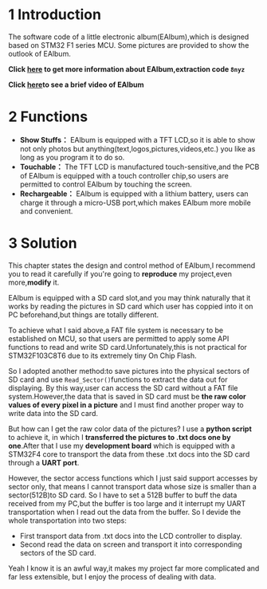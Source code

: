 # 1  Introduction
The software code of a little electronic album(EAlbum),which is designed based on STM32 F1 series MCU. Some pictures are provided to show the outlook of EAlbum.

**Click [here](https://pan.baidu.com/s/1BRxl9arHRHqPtyCifSQCGA) to get more information about EAlbum,extraction code `8nyz`** 

**Click [here](https://www.bilibili.com/video/BV1of4y1e7pQ)to see a brief video of EAlbum** 

# 2 Functions
- **Show Stuffs：** EAlbum is equipped with a TFT LCD,so it is able to show not only photos but anything(text,logos,pictures,videos,etc.) you like as long as you program it to do so. 
- **Touchable：** The TFT LCD is manufactured touch-sensitive,and the PCB of EAlbum is equipped with a touch controller chip,so users are permitted to control EAlbum by touching the screen.
- **Rechargeable：** EAlbum is equipped with a lithium battery, users can charge it through a micro-USB port,which makes EAlbum more mobile and convenient.

# 3 Solution
This chapter states the design and control method of EAlbum,I recommend you to read it carefully if you're going to **reproduce** my project,even more,**modify** it.

 EAlbum is equipped with a SD card slot,and you may think naturally that it works by reading the pictures in SD card which user has coppied into it on PC beforehand,but things are totally different.   

To achieve what I said above,a FAT file system is necessary to be established on MCU, so that users are permitted to apply some API functions to read and write SD card.Unfortunately,this is not practical for STM32F103C8T6 due to its extremely tiny On Chip Flash. 

So I adopted another method:to save pictures into the physical sectors of SD card and use `Read_Sector()`functions to extract the data out for displaying. By this way,user can access the SD card without a FAT file system.However,the data that is saved in SD card must be **the raw color values of every pixel in a picture** and I must find another proper way to write data into the SD card.

But how can I get the raw color data of the pictures? I use a **python script** to achieve it, in which I **transferred the pictures to .txt docs one by one**.After that I use my **development board** which is equipped with a STM32F4 core to transport the data from these .txt docs into the SD card through a **UART port**. 

However, the sector access functions which I just said support accesses by sector only, that means I cannot transport data whose size is smaller than a sector(512B)to SD card. So I have to set a 512B buffer to buff the data received from my PC,but the buffer is too large and it interrupt my UART transportation when I read out the data from the buffer. So I devide the whole transportation into two steps:
- First transport data from .txt docs into the LCD controller to display.
- Second read the data on screen and transport it into corresponding sectors of the SD card.

Yeah I know it is an awful way,it makes my project far more complicated and far less extensible, but I enjoy the process of dealing with data.
